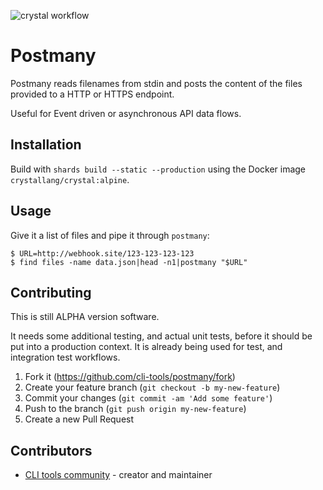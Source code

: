 ![crystal workflow](https://github.com/cli-tools/postmany/actions/workflows/crystal.yml/badge.svg)

# Postmany

Postmany reads filenames from stdin and posts the content of the files provided
to a HTTP or HTTPS endpoint.

Useful for Event driven or asynchronous API data flows.

## Installation

Build with `shards build --static --production` using the Docker image
`crystallang/crystal:alpine`.

## Usage

Give it a list of files and pipe it through `postmany`:

```
$ URL=http://webhook.site/123-123-123-123
$ find files -name data.json|head -n1|postmany "$URL"
```

## Contributing

This is still ALPHA version software.

It needs some additional testing, and actual unit tests, before it should be
put into a production context.  It is already being used for test, and
integration test workflows.

1. Fork it (<https://github.com/cli-tools/postmany/fork>)
2. Create your feature branch (`git checkout -b my-new-feature`)
3. Commit your changes (`git commit -am 'Add some feature'`)
4. Push to the branch (`git push origin my-new-feature`)
5. Create a new Pull Request

## Contributors

- [CLI tools community](https://github.com/cli-tools) - creator and maintainer
